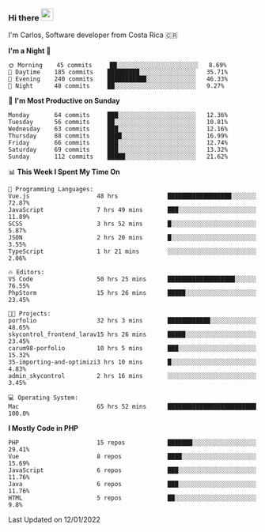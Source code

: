 ### Hi there <img src="https://media.giphy.com/media/hvRJCLFzcasrR4ia7z/giphy.gif" width="25px">

I'm Carlos, Software developer from Costa Rica 🇨🇷

<!--START_SECTION:waka-->
**I'm a Night 🦉** 

```text
🌞 Morning    45 commits     ██░░░░░░░░░░░░░░░░░░░░░░░   8.69% 
🌆 Daytime    185 commits    █████████░░░░░░░░░░░░░░░░   35.71% 
🌃 Evening    240 commits    ███████████░░░░░░░░░░░░░░   46.33% 
🌙 Night      48 commits     ██░░░░░░░░░░░░░░░░░░░░░░░   9.27%

```
📅 **I'm Most Productive on Sunday** 

```text
Monday       64 commits     ███░░░░░░░░░░░░░░░░░░░░░░   12.36% 
Tuesday      56 commits     ██░░░░░░░░░░░░░░░░░░░░░░░   10.81% 
Wednesday    63 commits     ███░░░░░░░░░░░░░░░░░░░░░░   12.16% 
Thursday     88 commits     ████░░░░░░░░░░░░░░░░░░░░░   16.99% 
Friday       66 commits     ███░░░░░░░░░░░░░░░░░░░░░░   12.74% 
Saturday     69 commits     ███░░░░░░░░░░░░░░░░░░░░░░   13.32% 
Sunday       112 commits    █████░░░░░░░░░░░░░░░░░░░░   21.62%

```


📊 **This Week I Spent My Time On** 

```text
💬 Programming Languages: 
Vue.js                   48 hrs              ██████████████████░░░░░░░   72.87% 
JavaScript               7 hrs 49 mins       ███░░░░░░░░░░░░░░░░░░░░░░   11.89% 
SCSS                     3 hrs 52 mins       █░░░░░░░░░░░░░░░░░░░░░░░░   5.87% 
JSON                     2 hrs 20 mins       █░░░░░░░░░░░░░░░░░░░░░░░░   3.55% 
TypeScript               1 hr 21 mins        ░░░░░░░░░░░░░░░░░░░░░░░░░   2.06%

🔥 Editors: 
VS Code                  50 hrs 25 mins      ███████████████████░░░░░░   76.55% 
PhpStorm                 15 hrs 26 mins      █████░░░░░░░░░░░░░░░░░░░░   23.45%

🐱‍💻 Projects: 
porfolio                 32 hrs 3 mins       ████████████░░░░░░░░░░░░░   48.65% 
skycontrol_frontend_larav15 hrs 26 mins      █████░░░░░░░░░░░░░░░░░░░░   23.45% 
carum98-porfolio         10 hrs 5 mins       ███░░░░░░░░░░░░░░░░░░░░░░   15.32% 
35-importing-and-optimizi3 hrs 10 mins       █░░░░░░░░░░░░░░░░░░░░░░░░   4.83% 
admin_skycontrol         2 hrs 16 mins       ░░░░░░░░░░░░░░░░░░░░░░░░░   3.45%

💻 Operating System: 
Mac                      65 hrs 52 mins      █████████████████████████   100.0%

```

**I Mostly Code in PHP** 

```text
PHP                      15 repos            ███████░░░░░░░░░░░░░░░░░░   29.41% 
Vue                      8 repos             ████░░░░░░░░░░░░░░░░░░░░░   15.69% 
JavaScript               6 repos             ███░░░░░░░░░░░░░░░░░░░░░░   11.76% 
Java                     6 repos             ███░░░░░░░░░░░░░░░░░░░░░░   11.76% 
HTML                     5 repos             ██░░░░░░░░░░░░░░░░░░░░░░░   9.8%

```



 Last Updated on 12/01/2022
<!--END_SECTION:waka-->
